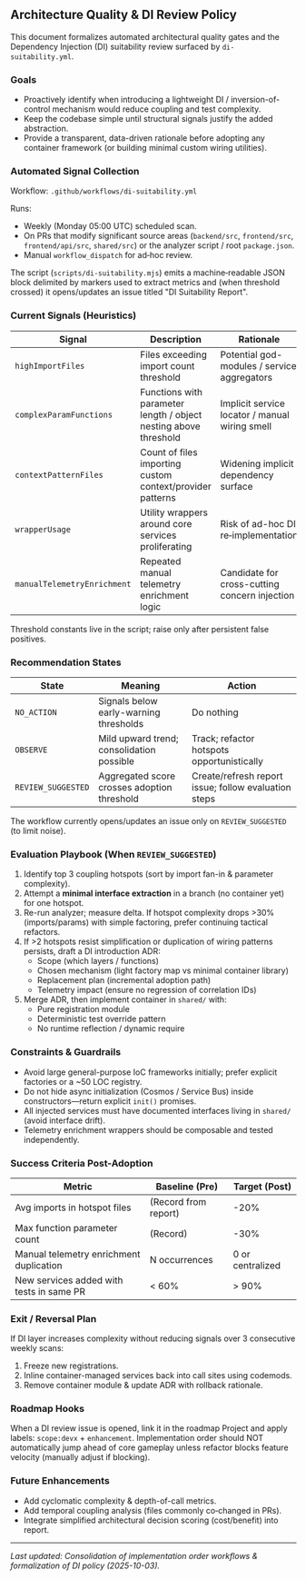 ## Architecture Quality & DI Review Policy

This document formalizes automated architectural quality gates and the Dependency Injection (DI) suitability review surfaced by `di-suitability.yml`.

### Goals

- Proactively identify when introducing a lightweight DI / inversion-of-control mechanism would reduce coupling and test complexity.
- Keep the codebase simple until structural signals justify the added abstraction.
- Provide a transparent, data-driven rationale before adopting any container framework (or building minimal custom wiring utilities).

### Automated Signal Collection

Workflow: `.github/workflows/di-suitability.yml`

Runs:

- Weekly (Monday 05:00 UTC) scheduled scan.
- On PRs that modify significant source areas (`backend/src`, `frontend/src`, `frontend/api/src`, `shared/src`) or the analyzer script / root `package.json`.
- Manual `workflow_dispatch` for ad‑hoc review.

The script (`scripts/di-suitability.mjs`) emits a machine‑readable JSON block delimited by markers used to extract metrics and (when threshold crossed) it opens/updates an issue titled "DI Suitability Report".

### Current Signals (Heuristics)

| Signal                      | Description                                                      | Rationale                                      |
| --------------------------- | ---------------------------------------------------------------- | ---------------------------------------------- |
| `highImportFiles`           | Files exceeding import count threshold                           | Potential god-modules / service aggregators    |
| `complexParamFunctions`     | Functions with parameter length / object nesting above threshold | Implicit service locator / manual wiring smell |
| `contextPatternFiles`       | Count of files importing custom context/provider patterns        | Widening implicit dependency surface           |
| `wrapperUsage`              | Utility wrappers around core services proliferating              | Risk of ad-hoc DI re‑implementation            |
| `manualTelemetryEnrichment` | Repeated manual telemetry enrichment logic                       | Candidate for cross-cutting concern injection  |

Threshold constants live in the script; raise only after persistent false positives.

### Recommendation States

| State              | Meaning                                     | Action                                               |
| ------------------ | ------------------------------------------- | ---------------------------------------------------- |
| `NO_ACTION`        | Signals below early-warning thresholds      | Do nothing                                           |
| `OBSERVE`          | Mild upward trend; consolidation possible   | Track; refactor hotspots opportunistically           |
| `REVIEW_SUGGESTED` | Aggregated score crosses adoption threshold | Create/refresh report issue; follow evaluation steps |

The workflow currently opens/updates an issue only on `REVIEW_SUGGESTED` (to limit noise).

### Evaluation Playbook (When `REVIEW_SUGGESTED`)

1. Identify top 3 coupling hotspots (sort by import fan-in & parameter complexity).
2. Attempt a **minimal interface extraction** in a branch (no container yet) for one hotspot.
3. Re-run analyzer; measure delta. If hotspot complexity drops >30% (imports/params) with simple factoring, prefer continuing tactical refactors.
4. If >2 hotspots resist simplification or duplication of wiring patterns persists, draft a DI introduction ADR:
    - Scope (which layers / functions)
    - Chosen mechanism (light factory map vs minimal container library)
    - Replacement plan (incremental adoption path)
    - Telemetry impact (ensure no regression of correlation IDs)
5. Merge ADR, then implement container in `shared/` with:
    - Pure registration module
    - Deterministic test override pattern
    - No runtime reflection / dynamic require

### Constraints & Guardrails

- Avoid large general-purpose IoC frameworks initially; prefer explicit factories or a ~50 LOC registry.
- Do not hide async initialization (Cosmos / Service Bus) inside constructors—return explicit `init()` promises.
- All injected services must have documented interfaces living in `shared/` (avoid interface drift).
- Telemetry enrichment wrappers should be composable and tested independently.

### Success Criteria Post-Adoption

| Metric                                   | Baseline (Pre)       | Target (Post)    |
| ---------------------------------------- | -------------------- | ---------------- |
| Avg imports in hotspot files             | (Record from report) | -20%             |
| Max function parameter count             | (Record)             | -30%             |
| Manual telemetry enrichment duplication  | N occurrences        | 0 or centralized |
| New services added with tests in same PR | < 60%                | > 90%            |

### Exit / Reversal Plan

If DI layer increases complexity without reducing signals over 3 consecutive weekly scans:

1. Freeze new registrations.
2. Inline container-managed services back into call sites using codemods.
3. Remove container module & update ADR with rollback rationale.

### Roadmap Hooks

When a DI review issue is opened, link it in the roadmap Project and apply labels: `scope:devx` + `enhancement`. Implementation order should NOT automatically jump ahead of core gameplay unless refactor blocks feature velocity (manually adjust if blocking).

### Future Enhancements

- Add cyclomatic complexity & depth-of-call metrics.
- Add temporal coupling analysis (files commonly co‑changed in PRs).
- Integrate simplified architectural decision scoring (cost/benefit) into report.

---

_Last updated: Consolidation of implementation order workflows & formalization of DI policy (2025-10-03)._
